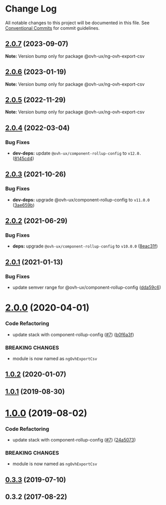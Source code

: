# Change Log

All notable changes to this project will be documented in this file.
See [Conventional Commits](https://conventionalcommits.org) for commit guidelines.

## [2.0.7](https://github.com/ovh/manager/compare/@ovh-ux/ng-ovh-export-csv@2.0.6...@ovh-ux/ng-ovh-export-csv@2.0.7) (2023-09-07)

**Note:** Version bump only for package @ovh-ux/ng-ovh-export-csv





## [2.0.6](https://github.com/ovh/manager/compare/@ovh-ux/ng-ovh-export-csv@2.0.5...@ovh-ux/ng-ovh-export-csv@2.0.6) (2023-01-19)

**Note:** Version bump only for package @ovh-ux/ng-ovh-export-csv





## [2.0.5](https://github.com/ovh/manager/compare/@ovh-ux/ng-ovh-export-csv@2.0.4...@ovh-ux/ng-ovh-export-csv@2.0.5) (2022-11-29)

**Note:** Version bump only for package @ovh-ux/ng-ovh-export-csv





## [2.0.4](https://github.com/ovh/manager/compare/@ovh-ux/ng-ovh-export-csv@2.0.3...@ovh-ux/ng-ovh-export-csv@2.0.4) (2022-03-04)


### Bug Fixes

* **dev-deps:** update `@ovh-ux/component-rollup-config` to `v12.0.` ([8145cd4](https://github.com/ovh/manager/commit/8145cd44a34cec071db4b5267182705625951077))



## [2.0.3](https://github.com/ovh/manager/compare/@ovh-ux/ng-ovh-export-csv@2.0.2...@ovh-ux/ng-ovh-export-csv@2.0.3) (2021-10-26)


### Bug Fixes

* **dev-deps:** upgrade @ovh-ux/component-rollup-config to `v11.0.0` ([3ae659b](https://github.com/ovh/manager/commit/3ae659bea59244fd5660375b9dac52055cc374b0))



## [2.0.2](https://github.com/ovh/manager/compare/@ovh-ux/ng-ovh-export-csv@2.0.1...@ovh-ux/ng-ovh-export-csv@2.0.2) (2021-06-29)


### Bug Fixes

* **deps:** upgrade `@ovh-ux/component-rollup-config` to `v10.0.0` ([8eac31f](https://github.com/ovh/manager/commit/8eac31f81e46d1570c131cf55788d6435842ab6d))



## [2.0.1](https://github.com/ovh/manager/compare/@ovh-ux/ng-ovh-export-csv@2.0.0...@ovh-ux/ng-ovh-export-csv@2.0.1) (2021-01-13)


### Bug Fixes

* update semver range for @ovh-ux/component-rollup-config ([dda59c6](https://github.com/ovh/manager/commit/dda59c6b71cb4ad9ab98f06a0bf995a7eb45a1d9))



# [2.0.0](https://github.com/ovh/manager/compare/@ovh-ux/ng-ovh-export-csv@1.0.2...@ovh-ux/ng-ovh-export-csv@2.0.0) (2020-04-01)


### Code Refactoring

* update stack with component-rollup-config ([#7](https://github.com/ovh/manager/issues/7)) ([b0f6a3f](https://github.com/ovh/manager/commit/b0f6a3f153a9bc9aa32b2cd33e66cedca8b2ea25))


### BREAKING CHANGES

* module is now named as `ngOvhExportCsv`



## [1.0.2](https://github.com/ovh-ux/ng-ovh-export-csv/compare/v1.0.1...v1.0.2) (2020-01-07)



## [1.0.1](https://github.com/ovh-ux/ng-ovh-export-csv/compare/v1.0.0...v1.0.1) (2019-08-30)



# [1.0.0](https://github.com/ovh-ux/ng-ovh-export-csv/compare/v0.3.3...v1.0.0) (2019-08-02)


### Code Refactoring

* update stack with component-rollup-config ([#7](https://github.com/ovh-ux/ng-ovh-export-csv/issues/7)) ([24a5073](https://github.com/ovh-ux/ng-ovh-export-csv/commit/24a5073))


### BREAKING CHANGES

* module is now named as `ngOvhExportCsv`




## [0.3.3](https://github.com/ovh-ux/ng-ovh-export-csv/compare/v0.3.2...v0.3.3) (2019-07-10)



## 0.3.2 (2017-08-22)
